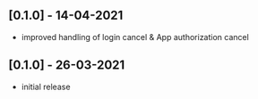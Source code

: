 ## [0.1.0] - 14-04-2021

* improved handling of login cancel & App authorization cancel

## [0.1.0] - 26-03-2021

* initial release
